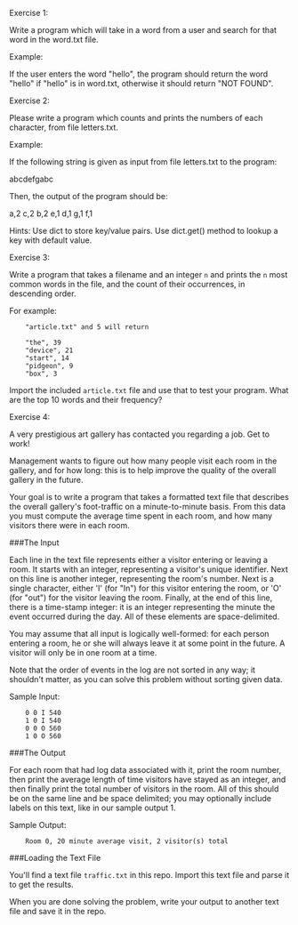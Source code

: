 Exercise 1:

Write a program which will take in a word from a user and search for that word in the word.txt file.

Example:

If the user enters the word "hello", the program should return the word "hello" if "hello" is in word.txt, otherwise it should return "NOT FOUND".


Exercise 2:

Please write a program which counts and prints the numbers of each character, from file letters.txt.

Example:

If the following string is given as input from file letters.txt to the program:

abcdefgabc

Then, the output of the program should be:

a,2
c,2
b,2
e,1
d,1
g,1
f,1

Hints:
Use dict to store key/value pairs.
Use dict.get() method to lookup a key with default value.


Exercise 3:

Write a program that takes a filename and an integer `n` and prints the `n` most common words in the file, and the count of their occurrences, in descending order.

For example:

        "article.txt" and 5 will return

        "the", 39
        "device", 21
        "start", 14
        "pidgeon", 9
        "box", 3

Import the included `article.txt` file and use that to test your program. What are the top 10 words and their frequency?



Exercise 4:

A very prestigious art gallery has contacted you regarding a job. Get to work! 

Management wants to figure out how many people visit each room in the gallery, and for how long: this is to help improve the quality of the overall gallery in the future.

Your goal is to write a program that takes a formatted text file that describes the overall gallery's foot-traffic on a minute-to-minute basis. From this data you must compute the average time spent in each room, and how many visitors there were in each room.

###The Input

Each line in the text file represents either a visitor entering or leaving a room. It starts with an integer, representing a visitor's unique identifier. Next on this line is another integer, representing the room's number. Next is a single character, either 'I' (for "In") for this visitor entering the room, or 'O' (for "out") for the visitor leaving the room. Finally, at the end of this line, there is a time-stamp integer: it is an integer representing the minute the event occurred during the day. All of these elements are space-delimited.

You may assume that all input is logically well-formed: for each person entering a room, he or she will always leave it at some point in the future. A visitor will only be in one room at a time.

Note that the order of events in the log are not sorted in any way; it shouldn't matter, as you can solve this problem without sorting given data.

Sample Input:

        0 0 I 540
        1 0 I 540
        0 0 O 560
        1 0 O 560

###The Output

For each room that had log data associated with it, print the room number, then print the average length of time visitors have stayed as an integer, and then finally print the total number of visitors in the room. All of this should be on the same line and be space delimited; you may optionally include labels on this text, like in our sample output 1.

Sample Output:

        Room 0, 20 minute average visit, 2 visitor(s) total

###Loading the Text File

You'll find a text file `traffic.txt` in this repo. Import this text file and parse it to get the results.

When you are done solving the problem, write your output to another text file and save it in the repo.





